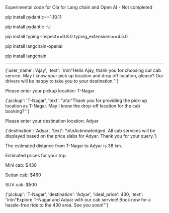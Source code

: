 Experimental code for Ola for Lang chain and Open AI - Not completed

pip install pydantic==1.10.11

pip install pydantic -U 

pip install typing-inspect==0.8.0 typing_extensions==4.5.0

pip install langchain-openai  

pip install langchain

-------------------------
{'user_name': 'Ajay', 'text': '\n\n"Hello Ajay, thank you for choosing our cab service. May I know your pick up location and drop off location, please? Our drivers will be happy to take you to your destination."'}

Please enter your pickup location: T-Nagar

{'pickup': 'T-Nagar', 'text': '\n\n"Thank you for providing the pick-up location as T-Nagar. May I know the drop-off location for the cab booking?"'}

Please enter your destination location: Adyar

{'destination': 'Adyar', 'text': '\n\nAcknowledged. All cab services will be displayed based on the price slabs for Adyar. Thank you for your query.'}

The estimated distance from T-Nagar to Adyar is 38 km.


Estimated prices for your trip:

Mini cab: $430

Sedan cab: $460

SUV cab: $500

{'pickup': 'T-Nagar', 'destination': 'Adyar', 'ideal_price': 430, 'text': '\n\n"Explore T-Nagar and Adyar with our cab service! Book now for a hassle-free ride to the 430 area. See you soon!"'}
